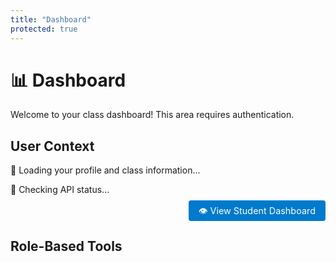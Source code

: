 ```yaml
---
title: "Dashboard"
protected: true
---
```


# 📊 Dashboard

Welcome to your class dashboard! This area requires authentication.

<!-- KEEP:START dashboard-content -->
## User Context

<div id="userContext">
    <p>🔄 Loading your profile and class information...</p>
</div>

<!-- API Status Indicator -->
<div id="apiStatus" class="dashboard-section" style="margin-bottom: 1rem;">
    <div id="apiStatusContent">
        <p>🔄 Checking API status...</p>
    </div>
</div>

<!-- Simple Development Link -->
<div style="text-align: right; margin-bottom: 1rem;">
    <a href="/class_template/student-dashboard/" style="background: #007acc; color: white; padding: 0.5rem 1rem; text-decoration: none; border-radius: 4px; font-size: 0.9rem;">
        👁️ View Student Dashboard
    </a>
</div>

## Role-Based Tools


<div id="professorTools" style="display: none;">
    <h3>👨‍🏫 Professor Tools</h3>
    <div class="dashboard-section">
        <h4>Class Management</h4>
        <ul>
            <li><button id="generateTokenBtn">🔗 Generate Enrollment Token</button></li>
            <li><button id="viewStudentsBtn">👥 View Class Roster</button></li>
            <li><button id="manageTokensBtn">🔧 Manage Enrollment Tokens</button></li>
            <li><button id="uploadFilesBtn">📁 Upload Files</button></li>
        </ul>
    </div>

<div class="dashboard-section">
    <h4>📊 Grading & Assessments</h4>
    <ul>
        <li><button id="openGradingBtn">📊 Grading Interface</button></li>
        <li><button id="openGradingSyncBtn">🔄 Sync Grading System</button></li>
    </ul>
</div>


<div id="enrollmentTokenSection" class="dashboard-section" style="display: none;">
    <h4>Enrollment Token</h4>
    <div id="tokenOutput" class="token-display"></div>
</div>

<div id="classRosterSection" class="dashboard-section" style="display: none;">
    <h4>Class Roster</h4>
    <div id="rosterList" class="roster-display"></div>
</div>

<div id="tokenManagementSection" class="dashboard-section" style="display: none;">
    <h4>Token Management</h4>
    <div id="tokenManagementContent" class="token-management-display"></div>
</div>
</div>

<div id="studentTools" style="display: none;">
<h3>🎓 Student Tools</h3>
<div class="dashboard-section">
    <h4>Class Resources</h4>
    <ul>
        <li><a href="{{ .Site.BaseURL }}class_notes/">📚 Class Notes</a></li>
        <li><a href="{{ .Site.BaseURL }}framework_tutorials/">📖 Tutorials</a></li>
        <li><a href="{{ .Site.BaseURL }}upload/">📤 Submit Assignment</a></li>
    </ul>
</div>

<div class="dashboard-section">
    <h4>📊 Academic Progress</h4>
    <ul>
        <li><button id="viewMyGradesBtn">📊 View My Grades</button></li>
        <li><button id="mySubmissionsBtn">📝 My Submissions</button></li>
    </ul>
    
<div id="studentProgress">
    <p>🔄 Loading your grade summary...</p>
</div>
</div>
</div>

<div id="enrollmentTools" style="display: none;">
    <h3>🔑 Class Enrollment</h3>
    <div class="dashboard-section">
        <h4>Join This Class</h4>
        <p>You're not currently enrolled in this class. Enter an enrollment token provided by your instructor to join:</p>
        
        <div class="enrollment-form">
            <label for="dashboardEnrollmentToken">Enrollment Token:</label>
            <input type="text" 
                   id="dashboardEnrollmentToken" 
                   name="dashboardEnrollmentToken"
                   placeholder="Enter your enrollment token" 
                   autocomplete="off" />
            <button id="dashboardEnrollBtn">
                <span id="dashboardEnrollBtnText">🎓 Join Class</span>
                <span id="dashboardEnrollBtnSpinner" style="display: none;">🔄 Enrolling...</span>
            </button>
        </div>
        
        <div id="dashboardEnrollmentResult"></div>
        
        <div class="enrollment-help">
            <p><strong>💡 Need help?</strong></p>
            <ul>
                <li>Ask your instructor for an enrollment token</li>
                <li>Tokens are usually in format: XXXX-XXXX-XXXX-XXXX</li>
                <li>Each token can be used once or multiple times depending on settings</li>
            </ul>
        </div>
    </div>
</div>

<div id="errorSection" style="display: none;">
    <h3>⚠️ Connection Issue</h3>
    <div class="dashboard-section">
        <p>Unable to load your class information. You can still browse available content:</p>
        <ul>
            <li><a href="{{ .Site.BaseURL }}framework_documentation/">📋 Documentation</a></li>
            <li><a href="{{ .Site.BaseURL }}framework_tutorials/">📖 Tutorials</a></li>
        </ul>
        <button id="retryBtn">🔄 Retry</button>
    </div>
</div>
<!-- KEEP:END dashboard-content -->

<script>
// Global modal functions (must be at global scope for onclick attributes)
function fallbackOpenStudentModal() {
    console.log('🔍 DEBUG: fallbackOpenStudentModal called');
    
    try {
        if (typeof openStudentViewModal === 'function') {
            console.log('🔍 DEBUG: openStudentViewModal function found, calling it');
            openStudentViewModal();
        } else {
            console.log('🚨 DEBUG: openStudentViewModal function not found');
            alert('Student dashboard modal is not ready yet. Please refresh and try again.');
        }
    } catch (error) {
        console.error('🚨 DEBUG: Error in fallbackOpenStudentModal:', error);
        alert('Error opening modal: ' + error.message);
    }
}

/**
 * Student Dashboard Modal Functions (Global Scope)
 */
function openStudentViewModal() {
    console.log('🔍 DEBUG: openStudentViewModal called');
    const modal = document.getElementById('studentViewModal');
    console.log('🔍 DEBUG: Modal element found:', !!modal);
    if (modal) {
        modal.style.display = 'block';
        loadStudentList();
    } else {
        console.log('🚨 DEBUG: studentViewModal element not found!');
    }
}

function closeStudentViewModal() {
    console.log('🔍 DEBUG: closeStudentViewModal called');
    const modal = document.getElementById('studentViewModal');
    if (modal) {
        modal.style.display = 'none';
    }
}

async function loadStudentList() {
    console.log('🔍 DEBUG: loadStudentList called');
    const studentSelect = document.getElementById('studentSelect');
    const studentRadio = document.getElementById('viewModeStudent');
    
    if (!studentSelect) {
        console.log('🚨 DEBUG: studentSelect element not found!');
        return;
    }
    
    // Show loading state
    studentSelect.innerHTML = '<option value="">Loading students...</option>';
    
    try {
        const pathParts = window.location.pathname.split('/');
        const classSlug = pathParts[1] || 'class_template';
        console.log('🔍 DEBUG: Fetching roster for class:', classSlug);
        
        // Check if AuthClient is available and working
        if (!window.AuthClient || !window.AuthClient.getRoster) {
            throw new Error('AuthClient not available');
        }
        
        // Set a timeout for the API call
        const timeoutPromise = new Promise((_, reject) => {
            setTimeout(() => reject(new Error('API timeout')), 10000); // 10 second timeout
        });
        
        const rosterPromise = window.AuthClient.getRoster(classSlug);
        const rosterData = await Promise.race([rosterPromise, timeoutPromise]);
        
        const students = rosterData.members?.filter(m => m.role === 'student') || [];
        console.log('🔍 DEBUG: Found students:', students.length);
        
        studentSelect.innerHTML = '<option value="">Select a student...</option>';
        students.forEach(student => {
            const option = document.createElement('option');
            option.value = student.user_id;
            option.textContent = `${student.full_name || student.github_username || 'Unknown'} (@${student.github_username || 'unknown'})`;
            studentSelect.appendChild(option);
        });
        
        // Add success message if we got real data
        if (students.length === 0) {
            const option = document.createElement('option');
            option.value = "";
            option.textContent = "No students enrolled yet";
            studentSelect.appendChild(option);
        }
        
    } catch (error) {
        console.error('🚨 DEBUG: Failed to load student list:', error);
        console.log('🔶 DEBUG: Loading mock student data for testing');
        
        // Load mock data for testing when API is down
        const mockStudents = [
            { user_id: 'mock-student-1', full_name: 'Alice Johnson', github_username: 'alice_j' },
            { user_id: 'mock-student-2', full_name: 'Bob Smith', github_username: 'bob_smith' },
            { user_id: 'mock-student-3', full_name: 'Carol Davis', github_username: 'carol_d' }
        ];
        
        studentSelect.innerHTML = '<option value="">⚠️ API Unavailable - Using Test Data</option>';
        mockStudents.forEach(student => {
            const option = document.createElement('option');
            option.value = student.user_id;
            option.textContent = `${student.full_name} (@${student.github_username}) [MOCK]`;
            studentSelect.appendChild(option);
        });
        
        // Add explanation option
        const infoOption = document.createElement('option');
        infoOption.value = '';
        infoOption.disabled = true;
        infoOption.textContent = '--- API connection issue, using test data ---';
        studentSelect.appendChild(infoOption);
    }
    
    // Setup radio button handlers (only add once)
    if (studentRadio && !studentRadio.hasEventListener) {
        studentRadio.addEventListener('change', function() {
            studentSelect.disabled = !this.checked;
        });
        studentRadio.hasEventListener = true;
    }
    
    const selfRadio = document.getElementById('viewModeSelf');
    if (selfRadio && !selfRadio.hasEventListener) {
        selfRadio.addEventListener('change', function() {
            studentSelect.disabled = !document.getElementById('viewModeStudent').checked;
        });
        selfRadio.hasEventListener = true;
    }
}

function confirmStudentView() {
    console.log('🔍 DEBUG: confirmStudentView called');
    const viewMode = document.querySelector('input[name="viewMode"]:checked')?.value;
    const selectedStudent = document.getElementById('studentSelect')?.value;
    
    console.log('🔍 DEBUG: View mode:', viewMode);
    console.log('🔍 DEBUG: Selected student:', selectedStudent);
    
    if (viewMode === 'student' && !selectedStudent) {
        alert('Please select a student to debug.');
        return;
    }
    
    initiateProfessorDebugMode(viewMode, selectedStudent);
}

function initiateProfessorDebugMode(targetMode, targetStudent = null) {
    console.log('🔍 DEBUG: initiateProfessorDebugMode called with:', targetMode, targetStudent);
    
    // Check if we can verify professor status
    const hasAuthContext = window.authState?.userContext;
    const isProfessor = hasAuthContext?.is_professor;
    const isApiDown = !hasAuthContext && window.authState?.isAuthenticated;
    
    console.log('🔍 DEBUG: Auth context available:', !!hasAuthContext);
    console.log('🔍 DEBUG: Is professor:', isProfessor);
    console.log('🔍 DEBUG: API appears down:', isApiDown);
    
    // If we can verify and user is NOT a professor, block access
    if (hasAuthContext && !isProfessor) {
        console.log('🚨 DEBUG: Confirmed non-professor access attempt');
        alert('Unauthorized: Only professors can access debug mode');
        return;
    }
    
    // If API is down but user is authenticated, show warning but allow access
    let professorId = 'unknown';
    let classId = 'unknown';
    
    if (hasAuthContext) {
        professorId = hasAuthContext.user_id;
        classId = hasAuthContext.class_id;
    } else if (isApiDown) {
        console.log('🔶 DEBUG: API down - allowing access with mock data');
        // Show warning about offline mode
        const proceedOffline = confirm(
            '⚠️ API Connection Issue Detected\n\n' +
            'The class API is currently unavailable, but you appear to be authenticated.\n' +
            'This means professor verification cannot be completed.\n\n' +
            'Would you like to proceed in TESTING MODE?\n' +
            '(This should only be used for development/testing purposes)'
        );
        
        if (!proceedOffline) {
            console.log('🔍 DEBUG: User declined offline mode');
            return;
        }
        
        professorId = window.authState?.user?.id || 'mock-professor';
        classId = 'mock-class-id';
    } else {
        console.log('🚨 DEBUG: No authentication available');
        alert('Authentication required: Please log in first');
        return;
    }
    
    // Create debug session (with real or mock data)
    const debugSession = {
        mode: targetMode,
        target_student_id: targetStudent,
        initiated_at: new Date().toISOString(),
        professor_id: professorId,
        class_id: classId,
        expires_at: new Date(Date.now() + 3600000).toISOString(), // 1 hour
        offline_mode: !hasAuthContext && isApiDown
    };
    
    console.log('🔍 DEBUG: Created debug session:', debugSession);
    
    // Store in sessionStorage (expires on tab close)
    sessionStorage.setItem('professor_debug_session', JSON.stringify(debugSession));
    
    // Navigate to student dashboard
    const baseUrl = window.location.origin + (window.location.pathname.split('/').slice(0, 2).join('/'));
    const targetUrl = `${baseUrl}/student-dashboard/`;
    console.log('🔍 DEBUG: Navigating to:', targetUrl);
    window.location.href = targetUrl;
}

/**
 * API Status Checking Functions
 */
async function checkApiStatus() {
    console.log('🔍 DEBUG: checkApiStatus called');
    const statusEl = document.getElementById('apiStatusContent');
    
    if (!statusEl) {
        console.log('🚨 DEBUG: apiStatusContent element not found');
        return;
    }
    
    try {
        // Check if basic auth components are available
        if (!window.AuthClient) {
            throw new Error('AuthClient not loaded');
        }
        
        // Quick ping to the /me endpoint with short timeout
        const timeoutPromise = new Promise((_, reject) => {
            setTimeout(() => reject(new Error('Timeout')), 5000); // 5 second timeout
        });
        
        const pathParts = window.location.pathname.split('/');
        const classSlug = pathParts[1] || 'class_template';
        
        const apiPromise = window.AuthClient.getMe(classSlug);
        await Promise.race([apiPromise, timeoutPromise]);
        
        // If we get here, API is working
        console.log('✅ API is responding');
        statusEl.innerHTML = `
            <div style="padding: 0.5rem; background: #d4edda; border: 1px solid #c3e6cb; border-radius: 4px; color: #155724;">
                <span style="margin-right: 0.5rem;">✅</span>
                <strong>API Status:</strong> Connected and responding
                <small style="margin-left: 1rem; opacity: 0.8;">All features available</small>
            </div>
        `;
        
    } catch (error) {
        console.log('🔶 API check failed:', error.message);
        
        // API is down or timing out
        statusEl.innerHTML = `
            <div style="padding: 0.5rem; background: #fff3cd; border: 1px solid #ffeaa7; border-radius: 4px; color: #856404;">
                <span style="margin-right: 0.5rem;">⚠️</span>
                <strong>API Status:</strong> Connection issues detected
                <small style="margin-left: 1rem; opacity: 0.8;">Using offline/test mode - Limited functionality</small>
                <button onclick="checkApiStatus()" style="margin-left: 1rem; padding: 0.2rem 0.5rem; font-size: 0.8rem;">🔄 Retry</button>
            </div>
        `;
    }
}

// Dashboard Authentication and Role-Based UI
document.addEventListener('DOMContentLoaded', function() {
    console.log('📊 Dashboard page loaded');
    console.log('🔍 DEBUG: window.authState exists?', !!window.authState);
    console.log('🔍 DEBUG: window.AuthClient exists?', !!window.AuthClient);
    console.log('🔍 DEBUG: window.FrameworkConfig exists?', !!window.FrameworkConfig);
    
    // Wait for auth state to be ready
    setTimeout(() => {
        console.log('🔍 DEBUG: After timeout - authState:', window.authState);
        console.log('🔍 DEBUG: After timeout - isAuthenticated:', window.authState?.isAuthenticated);
        
        // Check authentication status
        if (!window.authState || !window.authState.isAuthenticated) {
            console.warn('🚫 Unauthorized access to dashboard - redirecting to login');
            console.log('🔍 DEBUG: Redirecting due to auth failure');
            // Use the base URL from auth config to ensure proper routing
            const baseUrl = window.authConfig?.base_url || '';
            const homeUrl = new URL('./', window.location.origin + baseUrl).toString();
            window.location.href = homeUrl;
            return;
        }
        
        console.log('✅ User authenticated, setting up dashboard');
        console.log('🔍 DEBUG: About to call initializeDashboard()');
        initializeDashboard();
        
        // Check API status in parallel
        setTimeout(checkApiStatus, 1000);
        
    }, 500);
    
    // Listen for auth state changes
    window.addEventListener('authStateChanged', function(event) {
        if (event.detail.user) {
            console.log('🔄 Auth state changed, refreshing dashboard');
            initializeDashboard();
        }
    });
});

/**
 * Initialize dashboard with user context
 */
function initializeDashboard() {
    console.log('🔍 DEBUG: initializeDashboard() called');
    const userContext = window.authState?.userContext;
    const user = window.authState?.user;
    
    console.log('📋 Initializing dashboard with context:', userContext);
    console.log('🔍 DEBUG: User object:', user);
    console.log('🔍 DEBUG: UserContext exists?', !!userContext);
    console.log('🔍 DEBUG: UserContext role:', userContext?.role);
    console.log('🔍 DEBUG: UserContext is_professor:', userContext?.is_professor);
    
    // Update user context display
    updateUserContextDisplay(user, userContext);
    
    // Always show role-based tools (with smart defaults)
    console.log('🔍 DEBUG: Setting up role-based tools, userContext:', !!userContext);
    showRoleBasedTools(userContext);
    console.log('🔍 DEBUG: About to call setupRoleSpecificHandlers');
    setupRoleSpecificHandlers(userContext);
    
    // If no userContext, try to fetch it in the background
    if (!userContext) {
        console.log('🔄 User context not available, attempting to fetch...');
        console.log('🔍 DEBUG: window.AuthClient exists?', !!window.AuthClient);
        if (window.AuthClient) {
            console.log('🔍 DEBUG: Calling fetchAndDisplayUserContext()');
            fetchAndDisplayUserContext();
        } else {
            console.log('🔍 DEBUG: AuthClient not available, but showing enrollment tools anyway');
            // Don't show error - enrollment tools are already displayed as default
        }
    }
}

/**
 * Update the user context display section
 */
function updateUserContextDisplay(user, userContext) {
    const contextEl = document.getElementById('userContext');
    if (!contextEl) return;
    
    if (userContext) {
        contextEl.innerHTML = `
            <div class="user-card">
                <h4>👤 @${user.user_metadata?.user_name || userContext.github_username || 'Unknown'}</h4>
                <p><strong>Email:</strong> ${user.email}</p>
                <p><strong>Role:</strong> ${userContext.role || 'Unknown'}</p>
                <p><strong>Class:</strong> ${userContext.class_title || 'Not enrolled'}</p>
                <p><strong>Status:</strong> ${userContext.is_member ? '✅ Active Member' : '❌ Not enrolled'}</p>
            </div>
        `;
    } else {
        contextEl.innerHTML = `
            <div class="user-card">
                <h4>👤 @${user.user_metadata?.user_name || 'Unknown'}</h4>
                <p><strong>Email:</strong> ${user.email}</p>
                <p>🔄 Loading class information...</p>
            </div>
        `;
    }
}

/**
 * Show appropriate tools based on user role
 */
function showRoleBasedTools(userContext) {
    // Hide all sections first
    hideAllSections();
    
    // Smart defaults: assume student/enrollment unless proven professor
    if (!userContext) {
        // No context yet - show enrollment tools as default
        console.log('🔄 No user context - defaulting to enrollment tools');
        document.getElementById('enrollmentTools').style.display = 'block';
    } else if (userContext.role === 'professor') {
        // Confirmed professor - show professor tools
        console.log('👨‍🏫 Professor confirmed - showing professor tools');
        document.getElementById('professorTools').style.display = 'block';
    } else if (!userContext.is_member) {
        // Not a member - show enrollment tools
        console.log('❌ Not a member - showing enrollment tools');
        document.getElementById('enrollmentTools').style.display = 'block';
    } else {
        // Member but not professor - show student tools
        console.log('🎓 Student/member - showing student tools');
        document.getElementById('studentTools').style.display = 'block';
    }
}

/**
 * Hide all role-based sections
 */
function hideAllSections() {
    document.getElementById('professorTools').style.display = 'none';
    document.getElementById('studentTools').style.display = 'none';
    document.getElementById('enrollmentTools').style.display = 'none';
    document.getElementById('errorSection').style.display = 'none';
}

/**
 * Setup event handlers for role-specific buttons
 */
function setupRoleSpecificHandlers(userContext) {
    console.log('🔍 DEBUG: setupRoleSpecificHandlers() called with:', userContext);
    console.log('🔍 DEBUG: Role check - is professor?', userContext?.role === 'professor');
    console.log('🔍 DEBUG: Role check - is student?', userContext?.role === 'student');
    console.log('🔍 DEBUG: Role check - is member?', userContext?.is_member);
    
    // Handle null/undefined userContext gracefully
    if (!userContext) {
        console.log('🔍 DEBUG: No userContext - setting up enrollment handlers as default');
        setupEnrollmentHandlers();
    } else if (userContext.role === 'professor') {
        console.log('🔍 DEBUG: Setting up professor handlers');
        setupProfessorHandlers();
    } else if (userContext.role === 'student' && userContext.is_member) {
        console.log('🔍 DEBUG: Setting up student handlers');
        setupStudentHandlers();
    } else if (!userContext.is_member) {
        console.log('🔍 DEBUG: Setting up enrollment handlers');
        setupEnrollmentHandlers();
    } else {
        console.log('🔍 DEBUG: Defaulting to student handlers, userContext:', userContext);
        setupStudentHandlers();
    }
    
    // Setup retry button
    const retryBtn = document.getElementById('retryBtn');
    if (retryBtn) {
        retryBtn.onclick = () => {
            console.log('🔄 Retrying user context fetch');
            fetchAndDisplayUserContext();
        };
    }
}

/**
 * Setup professor-specific button handlers
 */
function setupProfessorHandlers() {
    console.log('🔍 DEBUG: setupProfessorHandlers() called');
    
    const generateTokenBtn = document.getElementById('generateTokenBtn');
    const viewStudentsBtn = document.getElementById('viewStudentsBtn');
    const manageTokensBtn = document.getElementById('manageTokensBtn');
    const uploadFilesBtn = document.getElementById('uploadFilesBtn');
    
    console.log('🔍 DEBUG: Button elements found:');
    console.log('  - generateTokenBtn:', !!generateTokenBtn);
    console.log('  - viewStudentsBtn:', !!viewStudentsBtn);
    console.log('  - manageTokensBtn:', !!manageTokensBtn);
    console.log('  - uploadFilesBtn:', !!uploadFilesBtn);
    
    if (generateTokenBtn) {
        generateTokenBtn.onclick = async () => {
            console.log('🔗 Generating enrollment token...');
            
            try {
                // Show loading state
                generateTokenBtn.disabled = true;
                generateTokenBtn.textContent = '🔄 Generating...';
                
                // Get current class slug
                const pathParts = window.location.pathname.split('/');
                const classSlug = pathParts[1] || 'class_template';
                
                // Generate token with default settings (30 days, unlimited uses)
                const result = await window.AuthClient.generateToken(classSlug, {
                    expiresInDays: 30,
                    maxUses: 0 // 0 means unlimited
                });
                
                // Display the token
                const tokenOutput = document.getElementById('tokenOutput');
                const expiresDate = new Date(result.expires_at).toLocaleDateString();
                const usageInfo = result.max_uses > 0 ? `${result.max_uses} uses` : 'Unlimited uses';
                
                tokenOutput.innerHTML = `
                    <div class="token-success">
                        <h5>✅ Token Generated Successfully!</h5>
                        <div class="token-code">
                            <code id="generatedToken">${result.token}</code>
                            <button id="copyTokenBtn" onclick="copyToken()" title="Copy token">📋</button>
                        </div>
                        <div class="token-details">
                            <p><strong>Expires:</strong> ${expiresDate}</p>
                            <p><strong>Usage:</strong> ${usageInfo}</p>
                            <p class="token-instructions">
                                💡 Share this token with students so they can join the class at 
                                <strong>/enroll/</strong>
                            </p>
                        </div>
                    </div>
                `;
                
                // Show the token section
                document.getElementById('enrollmentTokenSection').style.display = 'block';
                
            } catch (error) {
                console.error('❌ Token generation failed:', error);
                
                // Show error message
                document.getElementById('tokenOutput').innerHTML = `
                    <div class="token-error">
                        <h5>❌ Token Generation Failed</h5>
                        <p>Error: ${error.message}</p>
                        <p>Please try again or check your permissions.</p>
                    </div>
                `;
                document.getElementById('enrollmentTokenSection').style.display = 'block';
                
            } finally {
                // Reset button state
                generateTokenBtn.disabled = false;
                generateTokenBtn.textContent = '🔗 Generate Enrollment Token';
            }
        };
    }
    
    if (viewStudentsBtn) {
        viewStudentsBtn.onclick = async () => {
            console.log('👥 Loading class roster...');
            
            try {
                // Show loading state
                viewStudentsBtn.disabled = true;
                viewStudentsBtn.textContent = '🔄 Loading...';
                
                // Get current class slug with debugging
                const pathParts = window.location.pathname.split('/');
                console.log('🔍 DEBUG: Current URL:', window.location.href);
                console.log('🔍 DEBUG: Pathname:', window.location.pathname);
                console.log('🔍 DEBUG: Path parts:', pathParts);
                
                const classSlug = pathParts[1] || 'class_template';
                console.log('🔍 DEBUG: Detected class slug:', classSlug);
                
                // Fetch roster data
                const rosterData = await window.AuthClient.getRoster(classSlug);
                
                // Display roster
                displayClassRoster(rosterData);
                
                // Show the roster section
                document.getElementById('classRosterSection').style.display = 'block';
                
            } catch (error) {
                console.error('❌ Failed to load roster:', error);
                document.getElementById('rosterList').innerHTML = `
                    <div class="roster-error">
                        <h5>❌ Failed to Load Roster</h5>
                        <p>Error: ${error.message}</p>
                        <p>Please try again or check your permissions.</p>
                    </div>
                `;
                document.getElementById('classRosterSection').style.display = 'block';
                
            } finally {
                // Reset button state
                viewStudentsBtn.disabled = false;
                viewStudentsBtn.textContent = '👥 View Class Roster';
            }
        };
    }
    
    if (manageTokensBtn) {
        manageTokensBtn.onclick = async () => {
            console.log('🔧 Loading token management...');
            
            try {
                // Show loading state
                manageTokensBtn.disabled = true;
                manageTokensBtn.textContent = '🔄 Loading...';
                
                // Get current class slug
                const pathParts = window.location.pathname.split('/');
                const classSlug = pathParts[1] || 'class_template';
                
                // Fetch token data
                const tokenData = await window.AuthClient.getTokens(classSlug);
                
                // Display token management interface
                displayTokenManagement(tokenData);
                
                // Show the token management section
                document.getElementById('tokenManagementSection').style.display = 'block';
                
            } catch (error) {
                console.error('❌ Failed to load tokens:', error);
                document.getElementById('tokenManagementContent').innerHTML = `
                    <div class="token-error">
                        <h5>❌ Failed to Load Tokens</h5>
                        <p>Error: ${error.message}</p>
                        <p>Please try again or check your permissions.</p>
                    </div>
                `;
                document.getElementById('tokenManagementSection').style.display = 'block';
                
            } finally {
                // Reset button state
                manageTokensBtn.disabled = false;
                manageTokensBtn.textContent = '🔧 Manage Enrollment Tokens';
            }
        };
    }
    
    if (uploadFilesBtn) {
        uploadFilesBtn.onclick = () => {
            const baseUrl = window.location.origin + (window.location.pathname.split('/').slice(0, 2).join('/'));
            window.location.href = `${baseUrl}/upload/`;
        };
    }
    
    // Student Dashboard Access Button
    console.log('🔍 DEBUG: Setting up viewAsStudentBtn handler');
    const viewAsStudentBtn = document.getElementById('viewAsStudentBtn');
    console.log('🔍 DEBUG: viewAsStudentBtn element found:', !!viewAsStudentBtn);
    console.log('🔍 DEBUG: viewAsStudentBtn element:', viewAsStudentBtn);
    
    if (viewAsStudentBtn) {
        console.log('🔍 DEBUG: Attaching onclick handler to viewAsStudentBtn');
        viewAsStudentBtn.onclick = () => {
            console.log('🔍 DEBUG: viewAsStudentBtn clicked!');
            console.log('🔍 DEBUG: openStudentViewModal function exists?', typeof openStudentViewModal);
            openStudentViewModal();
        };
        console.log('🔍 DEBUG: viewAsStudentBtn onclick handler attached successfully');
    } else {
        console.log('🚨 DEBUG: viewAsStudentBtn element NOT FOUND!');
        // Add error recovery - try to find button after a delay
        setTimeout(() => {
            console.log('🔍 DEBUG: Retry finding viewAsStudentBtn after delay');
            const retryBtn = document.getElementById('viewAsStudentBtn');
            if (retryBtn) {
                console.log('🔍 DEBUG: Found viewAsStudentBtn on retry, attaching handler');
                retryBtn.onclick = () => {
                    console.log('🔍 DEBUG: viewAsStudentBtn clicked (retry handler)!');
                    openStudentViewModal();
                };
            } else {
                console.log('🚨 DEBUG: viewAsStudentBtn still not found after retry');
            }
        }, 1000);
    }
    
}

/**
 * Setup student-specific button handlers
 */
function setupStudentHandlers() {
    const viewMyGradesBtn = document.getElementById('viewMyGradesBtn');
    const mySubmissionsBtn = document.getElementById('mySubmissionsBtn');
    
    if (viewMyGradesBtn) {
        viewMyGradesBtn.onclick = () => {
            const baseUrl = window.location.origin + (window.location.pathname.split('/').slice(0, 2).join('/'));
            window.location.href = `${baseUrl}/my-grades/`;
        };
    }
    
    if (mySubmissionsBtn) {
        mySubmissionsBtn.onclick = () => {
            const baseUrl = window.location.origin + (window.location.pathname.split('/').slice(0, 2).join('/'));
            window.location.href = `${baseUrl}/my-grades/?tab=submissions`;
        };
    }
    
    // Load and display grade summary in dashboard
    loadStudentGradeSummary();
}

// Quick links for grading pages as buttons
document.addEventListener('DOMContentLoaded', () => {
    const openGradingBtn = document.getElementById('openGradingBtn');
    if (openGradingBtn) {
        openGradingBtn.onclick = () => {
            const baseUrl = window.location.origin + (window.location.pathname.split('/').slice(0, 2).join('/'));
            window.location.href = `${baseUrl}/grading/`;
        };
    }
    const openGradingSyncBtn = document.getElementById('openGradingSyncBtn');
    if (openGradingSyncBtn) {
        openGradingSyncBtn.onclick = () => {
            const baseUrl = window.location.origin + (window.location.pathname.split('/').slice(0, 2).join('/'));
            window.location.href = `${baseUrl}/grading-sync/`;
        };
    }
});

/**
 * Load and display student grade summary in dashboard
 */
async function loadStudentGradeSummary() {
    const progressDiv = document.getElementById('studentProgress');
    if (!progressDiv || !window.AuthClient) return;
    
    try {
        const pathParts = window.location.pathname.split('/');
        const classSlug = pathParts[1] || 'class_template';
        
        // Fetch module-level grades for summary
        const response = await fetch(`/functions/v1/student-grades?level=module`, {
            method: 'GET',
            headers: {
                'Authorization': `Bearer ${window.authState.session.access_token}`,
                'Content-Type': 'application/json'
            }
        });

        if (!response.ok) {
            throw new Error('Failed to fetch grades');
        }

        const gradesData = await response.json();
        const summary = gradesData.summary || {};
        
        progressDiv.innerHTML = `
            <div class="grade-summary-widget">
                <div class="summary-item">
                    <span class="summary-label">Overall Grade:</span>
                    <span class="summary-value">${summary.average_score?.toFixed(1) || 'N/A'}%</span>
                </div>
                <div class="summary-item">
                    <span class="summary-label">Graded Items:</span>
                    <span class="summary-value">${summary.total_grades || 0}</span>
                </div>
            </div>
        `;
        
    } catch (error) {
        console.error('Failed to load grade summary:', error);
        progressDiv.innerHTML = `
            <div class="grade-summary-error">
                <p>Unable to load grade summary</p>
                <button onclick="loadStudentGradeSummary()">🔄 Retry</button>
            </div>
        `;
    }
}

/**
 * Setup enrollment button handlers for dashboard enrollment
 */
function setupEnrollmentHandlers() {
    const enrollBtn = document.getElementById('dashboardEnrollBtn');
    const tokenInput = document.getElementById('dashboardEnrollmentToken');
    const resultDiv = document.getElementById('dashboardEnrollmentResult');
    
    if (enrollBtn && tokenInput && resultDiv) {
        enrollBtn.onclick = async () => {
            const token = tokenInput.value.trim();
            if (!token) {
                resultDiv.innerHTML = 
                    '<div class="enrollment-error">❌ Please enter an enrollment token</div>';
                return;
            }
            
            console.log('🔑 Attempting to enroll with token:', token);
            
            // Show loading state
            const btnText = document.getElementById('dashboardEnrollBtnText');
            const btnSpinner = document.getElementById('dashboardEnrollBtnSpinner');
            
            if (btnText) btnText.style.display = 'none';
            if (btnSpinner) btnSpinner.style.display = 'inline';
            enrollBtn.disabled = true;
            
            try {
                // Get current class slug
                const pathParts = window.location.pathname.split('/');
                const classSlug = pathParts[1] || 'class_template';
                
                // Call enrollment API
                const result = await window.AuthClient.enroll(classSlug, token);
                
                console.log('✅ Enrollment successful:', result);
                
                // Show success message
                resultDiv.innerHTML = 
                    '<div class="enrollment-success">🎉 ' + result.message + '</div>';
                
                // Clear the token input
                tokenInput.value = '';
                
                // Refresh the dashboard after a short delay to show new user context
                setTimeout(() => {
                    window.location.reload();
                }, 2000);
                
            } catch (error) {
                console.error('❌ Enrollment failed:', error);
                resultDiv.innerHTML = 
                    `<div class="enrollment-error">❌ ${error.message}</div>`;
            } finally {
                // Reset button state
                if (btnText) btnText.style.display = 'inline';
                if (btnSpinner) btnSpinner.style.display = 'none';
                enrollBtn.disabled = false;
            }
        };
        
        // Allow Enter key to submit
        tokenInput.onkeypress = (e) => {
            if (e.key === 'Enter') {
                enrollBtn.click();
            }
        };
    }
}


/**
 * Fetch user context and update dashboard
 */
async function fetchAndDisplayUserContext() {
    try {
        const pathParts = window.location.pathname.split('/');
        const classSlug = pathParts[1] || 'class_template';
        
        console.log('🌐 Fetching user context for class:', classSlug);
        const context = await window.AuthClient.getMe(classSlug);
        
        // Store in auth state
        window.authState.userContext = context;
        
        console.log('✅ User context fetched:', context);
        
        // Update dashboard
        updateUserContextDisplay(window.authState.user, context);
        showRoleBasedTools(context);
        setupRoleSpecificHandlers(context);
        
    } catch (error) {
        console.error('❌ Failed to fetch user context:', error);
        console.log('🔍 DEBUG: Context fetch failed, attempting basic button setup anyway');
        
        // Even if context fetch fails, try to set up basic handlers
        // This provides fallback functionality when auth is working but context API fails
        if (window.authState?.isAuthenticated) {
            console.log('🔍 DEBUG: User is authenticated, setting up fallback handlers');
            
            // Try to set up professor handlers if user seems to be authenticated
            // The button will still have the onclick attribute as backup
            const viewAsStudentBtn = document.getElementById('viewAsStudentBtn');
            if (viewAsStudentBtn && !viewAsStudentBtn.onclick) {
                console.log('🔍 DEBUG: Setting up emergency fallback handler for viewAsStudentBtn');
                viewAsStudentBtn.onclick = () => {
                    console.log('🔍 DEBUG: Emergency fallback handler triggered');
                    if (typeof openStudentViewModal === 'function') {
                        openStudentViewModal();
                    } else {
                        alert('Modal functionality is not ready. Please refresh the page and try again.');
                    }
                };
            }
        }
        
        showErrorSection(error.message);
    }
}

/**
 * Show error section when API calls fail
 */
function showErrorSection(errorMessage) {
    hideAllSections();
    document.getElementById('errorSection').style.display = 'block';
    
    // Update user context to show error
    const contextEl = document.getElementById('userContext');
    if (contextEl) {
        contextEl.innerHTML = `
            <div class="user-card error">
                <h4>⚠️ Connection Error</h4>
                <p>Unable to load class information: ${errorMessage}</p>
            </div>
        `;
    }
}

/**
 * Copy enrollment token to clipboard
 */
function copyToken() {
    const tokenElement = document.getElementById('generatedToken');
    if (tokenElement) {
        const token = tokenElement.textContent;
        
        // Use the modern clipboard API if available
        if (navigator.clipboard && window.isSecureContext) {
            navigator.clipboard.writeText(token).then(() => {
                showTokenCopyFeedback('✅ Token copied to clipboard!');
            }).catch(() => {
                fallbackCopyToken(token);
            });
        } else {
            fallbackCopyToken(token);
        }
    }
}

/**
 * Fallback method for copying token (older browsers)
 */
function fallbackCopyToken(token) {
    // Create temporary textarea
    const textarea = document.createElement('textarea');
    textarea.value = token;
    textarea.style.position = 'fixed';
    textarea.style.opacity = '0';
    document.body.appendChild(textarea);
    
    // Select and copy
    textarea.select();
    try {
        document.execCommand('copy');
        showTokenCopyFeedback('✅ Token copied to clipboard!');
    } catch (error) {
        showTokenCopyFeedback('❌ Failed to copy token');
    }
    
    // Clean up
    document.body.removeChild(textarea);
}

/**
 * Show copy feedback message
 */
function showTokenCopyFeedback(message) {
    const copyBtn = document.getElementById('copyTokenBtn');
    if (copyBtn) {
        const originalText = copyBtn.textContent;
        copyBtn.textContent = message.includes('✅') ? '✅' : '❌';
        copyBtn.disabled = true;
        
        setTimeout(() => {
            copyBtn.textContent = '📋';
            copyBtn.disabled = false;
        }, 2000);
    }
}

/**
 * Display class roster data in a formatted table
 */
function displayClassRoster(rosterData) {
    const rosterList = document.getElementById('rosterList');
    
    if (!rosterData || !rosterData.success || !rosterData.members) {
        rosterList.innerHTML = '<p class="roster-error">❌ No roster data available</p>';
        return;
    }
    
    const { class_info, members, stats } = rosterData;
    
    // Handle empty roster gracefully
    if (members.length === 0) {
        rosterList.innerHTML = `
            <div class="roster-empty">
                <div class="roster-header">
                    <h5>📋 ${class_info.title}</h5>
                    <div class="roster-stats">
                        <span class="stat-item">👥 Total: 0 members</span>
                    </div>
                </div>
                <div class="empty-state">
                    <div class="empty-icon">🎓</div>
                    <h6>No Students Enrolled Yet</h6>
                    <p>This class doesn't have any students enrolled yet. Generate an enrollment token to invite students to join.</p>
                    <div class="empty-actions">
                        <button onclick="document.getElementById('generateTokenBtn').click()" class="btn-primary">
                            🔗 Generate Enrollment Token
                        </button>
                    </div>
                </div>
            </div>
        `;
        return;
    }
    
    // Create roster display
    let html = `
        <div class="roster-header">
            <h5>📋 ${class_info.title}</h5>
            <div class="roster-stats">
                <span class="stat-item">👥 Total: ${stats.total}</span>
                <span class="stat-item">👨‍🏫 Professors: ${stats.professors}</span>
                <span class="stat-item">🎓 Students: ${stats.students}</span>
            </div>
        </div>
        
        <div class="roster-table-container">
            <table class="roster-table">
                <thead>
                    <tr>
                        <th>Avatar</th>
                        <th>Name</th>
                        <th>Email</th>
                        <th>GitHub</th>
                        <th>Role</th>
                        <th>Enrolled</th>
                    </tr>
                </thead>
                <tbody>
    `;
    
    // Sort members: professors first, then students, then by enrollment date
    const sortedMembers = members.sort((a, b) => {
        if (a.role !== b.role) {
            return a.role === 'professor' ? -1 : 1;
        }
        return new Date(b.enrolled_at).getTime() - new Date(a.enrolled_at).getTime();
    });
    
    sortedMembers.forEach(member => {
        const avatarUrl = member.avatar_url || `https://github.com/${member.github_username}.png?size=40`;
        const displayName = member.full_name || member.github_username || 'Unknown';
        const roleIcon = member.role === 'professor' ? '👨‍🏫' : '🎓';
        const roleClass = member.role === 'professor' ? 'role-professor' : 'role-student';
        const enrolledDate = new Date(member.enrolled_at).toLocaleDateString();
        const githubLink = member.github_username ? 
            `<a href="https://github.com/${member.github_username}" target="_blank">@${member.github_username}</a>` : 
            'Not available';
        
        html += `
            <tr class="member-row ${roleClass}">
                <td class="avatar-cell">
                    <img src="${avatarUrl}" alt="${displayName}" class="member-avatar" 
                         onerror="this.src='https://via.placeholder.com/40/333/fff?text=${displayName.charAt(0)}'">
                </td>
                <td class="name-cell">
                    <strong>${displayName}</strong>
                </td>
                <td class="email-cell">
                    <span class="member-email">${member.email}</span>
                </td>
                <td class="github-cell">
                    ${githubLink}
                </td>
                <td class="role-cell">
                    <span class="role-badge ${roleClass}">
                        ${roleIcon} ${member.role}
                    </span>
                </td>
                <td class="enrolled-cell">
                    <span class="enrolled-date">${enrolledDate}</span>
                </td>
            </tr>
        `;
    });
    
    html += `
                </tbody>
            </table>
        </div>
        
        <div class="roster-footer">
            <p class="roster-note">
                💡 <strong>Note:</strong> Only professors can view the full class roster. 
                Students can see their own enrollment status in their dashboard.
            </p>
        </div>
    `;
    
    rosterList.innerHTML = html;
}

/**
 * Display token management interface
 */
function displayTokenManagement(tokenData) {
    const tokenContent = document.getElementById('tokenManagementContent');
    
    if (!tokenData || !tokenData.success || !tokenData.tokens) {
        tokenContent.innerHTML = '<p class="token-error">❌ No token data available</p>';
        return;
    }
    
    const { tokens, stats } = tokenData;
    
    // Handle empty tokens gracefully
    if (tokens.length === 0) {
        tokenContent.innerHTML = `
            <div class="tokens-empty">
                <div class="tokens-header">
                    <h5>🔧 Token Management</h5>
                    <div class="tokens-stats">
                        <span class="stat-item">📊 Total: 0 tokens</span>
                    </div>
                </div>
                <div class="empty-state">
                    <div class="empty-icon">🔗</div>
                    <h6>No Enrollment Tokens Created Yet</h6>
                    <p>Generate your first enrollment token to allow students to join this class.</p>
                    <div class="empty-actions">
                        <button onclick="document.getElementById('generateTokenBtn').click()" class="btn-primary">
                            🔗 Generate First Token
                        </button>
                    </div>
                </div>
            </div>
        `;
        return;
    }
    
    // Create token management display
    let html = `
        <div class="tokens-header">
            <h5>🔧 Token Management</h5>
            <div class="tokens-stats">
                <span class="stat-item">📊 Total: ${stats.total}</span>
                <span class="stat-item ${stats.active > 0 ? 'stat-active' : ''}">✅ Active: ${stats.active}</span>
                <span class="stat-item ${stats.expired > 0 ? 'stat-expired' : ''}">⏰ Expired: ${stats.expired}</span>
                <span class="stat-item ${stats.disabled > 0 ? 'stat-disabled' : ''}">🚫 Disabled: ${stats.disabled}</span>
                <span class="stat-item ${stats.exhausted > 0 ? 'stat-exhausted' : ''}">📊 Exhausted: ${stats.exhausted}</span>
            </div>
        </div>
        
        <div class="tokens-table-container">
            <table class="tokens-table">
                <thead>
                    <tr>
                        <th>Token ID</th>
                        <th>Status</th>
                        <th>Uses</th>
                        <th>Expires</th>
                        <th>Created</th>
                        <th>Actions</th>
                    </tr>
                </thead>
                <tbody>
    `;
    
    // Sort tokens: active first, then by creation date (newest first)
    const sortedTokens = tokens.sort((a, b) => {
        if (a.status !== b.status) {
            const statusOrder = { active: 0, expired: 1, exhausted: 2, disabled: 3 };
            return statusOrder[a.status] - statusOrder[b.status];
        }
        return new Date(b.created_at).getTime() - new Date(a.created_at).getTime();
    });
    
    sortedTokens.forEach(token => {
        const statusIcon = getTokenStatusIcon(token.status);
        const statusClass = `token-status-${token.status}`;
        const createdDate = new Date(token.created_at).toLocaleDateString();
        const expiresDate = new Date(token.expires_at).toLocaleDateString();
        const usesText = token.max_uses > 0 ? `${token.uses}/${token.max_uses}` : `${token.uses}/∞`;
        const tokenIdShort = token.id.toString().padStart(4, '0');
        
        // Determine if token can be deactivated
        const canDeactivate = token.status === 'active';
        const actionButton = canDeactivate 
            ? `<button onclick="deactivateToken(${token.id})" class="btn-deactivate" title="Deactivate Token">🔒 Disable</button>`
            : '<span class="action-disabled">—</span>';
        
        html += `
            <tr class="token-row ${statusClass}">
                <td class="token-id-cell">
                    <span class="token-id">#${tokenIdShort}</span>
                </td>
                <td class="status-cell">
                    <span class="token-status ${statusClass}">
                        ${statusIcon} ${token.status}
                    </span>
                </td>
                <td class="uses-cell">
                    <span class="token-uses">${usesText}</span>
                </td>
                <td class="expires-cell">
                    <span class="expires-date">${expiresDate}</span>
                </td>
                <td class="created-cell">
                    <span class="created-date">${createdDate}</span>
                </td>
                <td class="actions-cell">
                    ${actionButton}
                </td>
            </tr>
        `;
    });
    
    html += `
                </tbody>
            </table>
        </div>
        
        <div class="tokens-footer">
            <p class="tokens-note">
                💡 <strong>Note:</strong> Active tokens can be used by students to enroll. 
                Disabled tokens cannot be used but remain in the system for audit purposes.
            </p>
            <div class="token-actions">
                <button onclick="document.getElementById('generateTokenBtn').click()" class="btn-primary">
                    🔗 Generate New Token
                </button>
            </div>
        </div>
    `;
    
    tokenContent.innerHTML = html;
}

/**
 * Get status icon for token status
 */
function getTokenStatusIcon(status) {
    const icons = {
        active: '✅',
        expired: '⏰',
        disabled: '🚫',
        exhausted: '📊'
    };
    return icons[status] || '❓';
}

/**
 * Deactivate a specific token
 */
async function deactivateToken(tokenId) {
    if (!confirm('Are you sure you want to deactivate this enrollment token? This action cannot be undone.')) {
        return;
    }
    
    try {
        console.log(`🔒 Deactivating token ${tokenId}...`);
        
        // Get current class slug
        const pathParts = window.location.pathname.split('/');
        const classSlug = pathParts[1] || 'class_template';
        
        // Deactivate the token
        await window.AuthClient.deactivateToken(classSlug, tokenId);
        
        console.log(`✅ Token ${tokenId} deactivated successfully`);
        
        // Refresh the token management display
        document.getElementById('manageTokensBtn').click();
        
        // Show success message
        const successDiv = document.createElement('div');
        successDiv.className = 'token-success';
        successDiv.innerHTML = '✅ Token deactivated successfully';
        successDiv.style.cssText = 'position: fixed; top: 20px; right: 20px; background: var(--eva-green-primary); color: var(--bg-color); padding: 10px 20px; border-radius: 6px; z-index: 1000;';
        document.body.appendChild(successDiv);
        
        setTimeout(() => {
            document.body.removeChild(successDiv);
        }, 3000);
        
    } catch (error) {
        console.error('❌ Failed to deactivate token:', error);
        alert(`Failed to deactivate token: ${error.message}`);
    }
}

/**
 * Debug function to test API connectivity
 */
window.debugAPIConnectivity = async function() {
    console.log('🐛 DEBUG: Testing API connectivity...');
    
    try {
        // Test basic auth state
        console.log('🐛 Auth State:', window.authState);
        console.log('🐛 Is Authenticated:', window.authState?.isAuthenticated);
        console.log('🐛 User:', window.authState?.user);
        console.log('🐛 Session:', window.authState?.session);
        
        // Test user context first
        const classSlug = 'class_template';
        console.log('🐛 Testing getMe with class slug:', classSlug);
        
        const userContext = await window.AuthClient.getMe(classSlug);
        console.log('🐛 User context result:', userContext);
        
        // Check if user is a professor
        if (userContext.role === 'professor') {
            console.log('✅ User is confirmed as professor');
        } else {
            console.error('❌ User is not a professor, role:', userContext.role);
        }
        
        // If that works, test roster
        console.log('🐛 Testing getRoster...');
        const rosterResult = await window.AuthClient.getRoster(classSlug);
        console.log('🐛 Roster result:', rosterResult);
        
    } catch (error) {
        console.error('🐛 API Debug failed:', error);
    }
}

/**
 * Debug function to test token generation with detailed logging
 */
window.debugTokenGeneration = async function() {
    console.log('🐛 DEBUG: Starting token generation test...');
    
    // Check auth state
    console.log('🔍 Auth State Check:');
    console.log('  - isAuthenticated:', window.authState?.isAuthenticated);
    console.log('  - user:', window.authState?.user?.email);
    console.log('  - userContext:', window.authState?.userContext);
    console.log('  - session token length:', window.authState?.session?.access_token?.length);
    
    // Test class slug detection
    const classSlug = window.AuthClient.getCurrentClassSlug();
    console.log('  - detected class slug:', classSlug);
    
    try {
        console.log('🔗 Making API call to generate-token...');
        const result = await window.AuthClient.generateToken(classSlug, {
            expiresInDays: 1,
            maxUses: 5
        });
        console.log('✅ SUCCESS:', result);
        return result;
    } catch (error) {
        console.error('❌ DETAILED ERROR:', error);
        console.error('❌ ERROR MESSAGE:', error.message);
        console.error('❌ ERROR STACK:', error.stack);
        return { error: error.message };
    }
};

// Global window.onclick handler for modal close (moved to global scope)
window.onclick = function(event) {
    const modal = document.getElementById('studentViewModal');
    if (event.target === modal) {
        closeStudentViewModal();
    }
};
</script>

<!-- Student Dashboard Access Modal -->
<div id="studentViewModal" class="modal" style="display: none;">
    <div class="modal-content">
        <div class="modal-header">
            <h3>🔍 Access Student Dashboard</h3>
            <button class="modal-close" onclick="closeStudentViewModal()">&times;</button>
        </div>
        <div class="modal-body">
            <p>Choose how you want to access the student dashboard:</p>
            
            <div class="view-mode-option">
                <input type="radio" id="viewModeSelf" name="viewMode" value="self" checked>
                <label for="viewModeSelf">
                    <strong>👨‍🏫 View as yourself (Professor)</strong><br>
                    <small>Test student interface with your professor data and test submissions</small>
                </label>
            </div>
            
            <div class="view-mode-option">
                <input type="radio" id="viewModeStudent" name="viewMode" value="student">
                <label for="viewModeStudent">
                    <strong>🎓 Debug specific student</strong><br>
                    <small>View dashboard as a student would see it (for debugging)</small>
                </label>
                <select id="studentSelect" disabled style="margin-top: 10px; width: 100%;">
                    <option value="">Loading students...</option>
                </select>
            </div>
            
            <div class="security-notice">
                <p><strong>🔒 Security Notice:</strong></p>
                <ul>
                    <li>This access will be logged for audit purposes</li>
                    <li>Session expires in 1 hour</li>
                    <li>Only class data you have permission to see</li>
                </ul>
            </div>
        </div>
        <div class="modal-footer">
            <button onclick="confirmStudentView()" class="btn-primary">Proceed to Student Dashboard</button>
            <button onclick="closeStudentViewModal()" class="btn-secondary">Cancel</button>
        </div>
    </div>
</div>

<!-- Dashboard styling is handled by evangelion theme components/dashboard.css -->